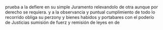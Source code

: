 prueba a la defiere en su simple Juramento relevandolo de otra aunque por derecho se requiera. y a la observancia y puntual cumplimiento de todo lo recorrido obliga su perzony y bienes habidos y portabares con el poderío de Justicias sumisión de fuerz y remisión de leyes en de